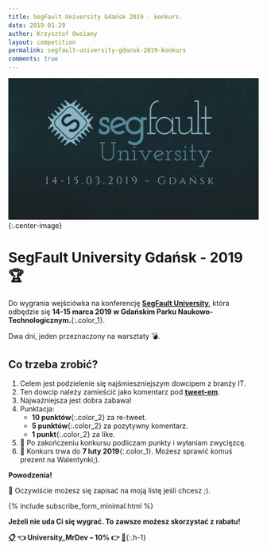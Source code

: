 ```yaml
---
title: SegFault University Gdańsk 2019 - konkurs.
date: 2019-01-29
author: Krzysztof Owsiany
layout: competition
permalink: segfault-university-gdansk-2019-konkurs
comments: true
---
```

![SegFault University Gdańsk 2019][logo-top]{:.center-image}

# SegFault University Gdańsk - 2019 🏆
  
Do wygrania wejściówka na konferencję **[SegFault University]**, która odbędzie się **14-15 marca 2019 w Gdańskim Parku Naukowo-Technologicznym.**{:.color_1}.

Dwa dni, jeden przeznaczony na warsztaty 💣.

## Co trzeba zrobić?
1. Celem jest podzielenie się najśmieszniejszym dowcipem z branży IT.
2. Ten dowcip należy zamieścić jako komentarz pod **[tweet-em]**.
3. Najważniejsza jest dobra zabawa!
4. Punktacja:
    * **10 punktów**{:.color_2} za re-tweet.
    * **5 punktów**{:.color_2} za pozytywny komentarz.
    * **1 punkt**{:.color_2} za like.
5. 💯 Po zakończeniu konkursu podliczam punkty i wyłaniam zwycięzcę.
6. 📆 Konkurs trwa do **7 luty 2019**{:.color_1}. Możesz sprawić komuś prezent na Walentynki;).

**Powodzenia!**

📧 Oczywiście możesz się zapisać na moją listę jeśli chcesz ;).

{% include subscribe_form_minimal.html %}

**Jeżeli nie uda Ci się wygrać. To zawsze możesz skorzystać z rabatu!**

**[📋] 👈 University_MrDev – 10% 👉 [🎫]**{:.h-1}

[SegFault University]: http://segfault.events/gdansk2019/

[logo-top]: /assets/images/competitions/segfault-university-gdansk-2019/logo.jpg

[tweet-em]: https://twitter.com/k_owsiany/status/1060257968267112450

[🎫]: https://segfault-university-gdansk-2019.konfeo.com/pl/groups?_ga=2.110909573.1078189419.1548842665-786339500.1544889072
[📋]: javascript:CopyToClipboard('University_MrDev')